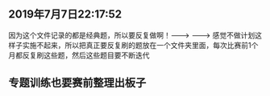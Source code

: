 ## 2019年7月7日22:17:52
因为这个文件记录的都是经典题，所以要反复做啊！--->
---> 感觉不做计划这样子实施不起来，所以把真正要反复刷的题放在一个文件夹里面，每次比赛前1个月都反复刷这些题，然后这些题目要不断迭代

## 专题训练也要赛前整理出板子